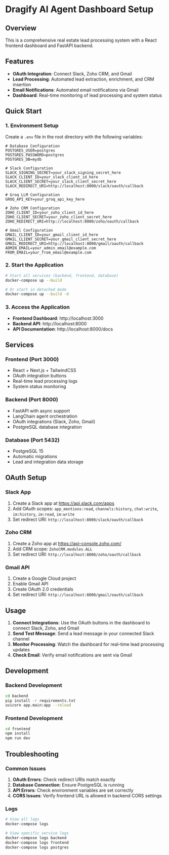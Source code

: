 # Dragify AI Agent Dashboard Setup

## Overview
This is a comprehensive real estate lead processing system with a React frontend dashboard and FastAPI backend.

## Features
- **OAuth Integration**: Connect Slack, Zoho CRM, and Gmail
- **Lead Processing**: Automated lead extraction, enrichment, and CRM insertion
- **Email Notifications**: Automated email notifications via Gmail
- **Dashboard**: Real-time monitoring of lead processing and system status

## Quick Start

### 1. Environment Setup
Create a `.env` file in the root directory with the following variables:

```env
# Database Configuration
POSTGRES_USER=postgres
POSTGRES_PASSWORD=postgres
POSTGRES_DB=mydb

# Slack Configuration
SLACK_SIGNING_SECRET=your_slack_signing_secret_here
SLACK_CLIENT_ID=your_slack_client_id_here
SLACK_CLIENT_SECRET=your_slack_client_secret_here
SLACK_REDIRECT_URI=http://localhost:8000/slack/oauth/callback

# Groq LLM Configuration
GROQ_API_KEY=your_groq_api_key_here

# Zoho CRM Configuration
ZOHO_CLIENT_ID=your_zoho_client_id_here
ZOHO_CLIENT_SECRET=your_zoho_client_secret_here
ZOHO_REDIRECT_URI=http://localhost:8000/zoho/oauth/callback

# Gmail Configuration
GMAIL_CLIENT_ID=your_gmail_client_id_here
GMAIL_CLIENT_SECRET=your_gmail_client_secret_here
GMAIL_REDIRECT_URI=http://localhost:8000/gmail/oauth/callback
ADMIN_EMAIL=your_admin_email@example.com
FROM_EMAIL=your_from_email@example.com
```

### 2. Start the Application
```bash
# Start all services (backend, frontend, database)
docker-compose up --build

# Or start in detached mode
docker-compose up --build -d
```

### 3. Access the Application
- **Frontend Dashboard**: http://localhost:3000
- **Backend API**: http://localhost:8000
- **API Documentation**: http://localhost:8000/docs

## Services

### Frontend (Port 3000)
- React + Next.js + TailwindCSS
- OAuth integration buttons
- Real-time lead processing logs
- System status monitoring

### Backend (Port 8000)
- FastAPI with async support
- LangChain agent orchestration
- OAuth integrations (Slack, Zoho, Gmail)
- PostgreSQL database integration

### Database (Port 5432)
- PostgreSQL 15
- Automatic migrations
- Lead and integration data storage

## OAuth Setup

### Slack App
1. Create a Slack app at https://api.slack.com/apps
2. Add OAuth scopes: `app_mentions:read`, `channels:history`, `chat:write`, `im:history`, `im:read`, `im:write`
3. Set redirect URI: `http://localhost:8000/slack/oauth/callback`

### Zoho CRM
1. Create a Zoho app at https://api-console.zoho.com/
2. Add CRM scope: `ZohoCRM.modules.ALL`
3. Set redirect URI: `http://localhost:8000/zoho/oauth/callback`

### Gmail API
1. Create a Google Cloud project
2. Enable Gmail API
3. Create OAuth 2.0 credentials
4. Set redirect URI: `http://localhost:8000/gmail/oauth/callback`

## Usage

1. **Connect Integrations**: Use the OAuth buttons in the dashboard to connect Slack, Zoho, and Gmail
2. **Send Test Message**: Send a lead message in your connected Slack channel
3. **Monitor Processing**: Watch the dashboard for real-time lead processing updates
4. **Check Email**: Verify email notifications are sent via Gmail

## Development

### Backend Development
```bash
cd backend
pip install -r requirements.txt
uvicorn app.main:app --reload
```

### Frontend Development
```bash
cd frontend
npm install
npm run dev
```

## Troubleshooting

### Common Issues
1. **OAuth Errors**: Check redirect URIs match exactly
2. **Database Connection**: Ensure PostgreSQL is running
3. **API Errors**: Check environment variables are set correctly
4. **CORS Issues**: Verify frontend URL is allowed in backend CORS settings

### Logs
```bash
# View all logs
docker-compose logs

# View specific service logs
docker-compose logs backend
docker-compose logs frontend
docker-compose logs postgres
``` 